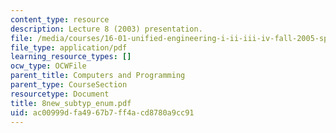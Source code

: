 ```yaml
---
content_type: resource
description: Lecture 8 (2003) presentation.
file: /media/courses/16-01-unified-engineering-i-ii-iii-iv-fall-2005-spring-2006/ac00999dfa4967b7ff4acd8780a9cc91_8new_subtyp_enum.pdf
file_type: application/pdf
learning_resource_types: []
ocw_type: OCWFile
parent_title: Computers and Programming
parent_type: CourseSection
resourcetype: Document
title: 8new_subtyp_enum.pdf
uid: ac00999d-fa49-67b7-ff4a-cd8780a9cc91
---
```

